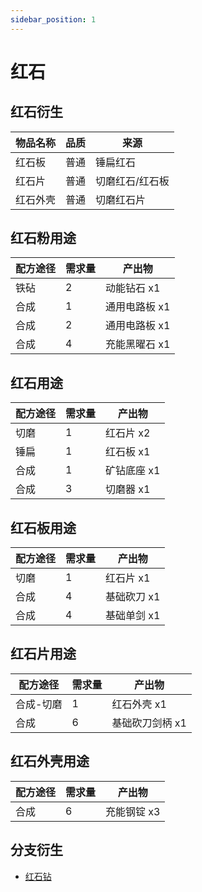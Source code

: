 ```yaml
---
sidebar_position: 1
---
```


# 红石

红石衍生
---

| 物品名称 | 品质 | 来源 |
| - | - | - |
| 红石板 | 普通 | 锤扁红石 |
| 红石片 | 普通 | 切磨红石/红石板 |
| 红石外壳 | 普通 | 切磨红石片 |

红石粉用途
---

| 配方途径 | 需求量 | 产出物 |
| - | - | - |
| 铁砧 | 2 | 动能钻石 x1 |
| 合成 | 1 | 通用电路板 x1 |
| 合成 | 2 | 通用电路板 x1 |
| 合成 | 4 | 充能黑曜石 x1 |


红石用途
---

| 配方途径 | 需求量 | 产出物 |
| - | - | - |
| 切磨 | 1 | 红石片 x2 |
| 锤扁 | 1 | 红石板 x1 |
| 合成 | 1 | 矿钻底座 x1 |
| 合成 | 3 | 切磨器 x1 |

红石板用途
---

| 配方途径 | 需求量 | 产出物 |
| - | - | - |
| 切磨 | 1 | 红石片 x1 |
| 合成 | 4 | 基础砍刀 x1 |
| 合成 | 4 | 基础单剑 x1 |

红石片用途
---

| 配方途径 | 需求量 | 产出物 |
| - | - | - |
| 合成-切磨 | 1 | 红石外壳 x1 |
| 合成 | 6 | 基础砍刀剑柄 x1 |


红石外壳用途
---

| 配方途径 | 需求量 | 产出物 |
| - | - | - |
| 合成 | 6 | 充能钢锭 x3 |

分支衍生
---

* [红石钻](/materials/golden_diamond)